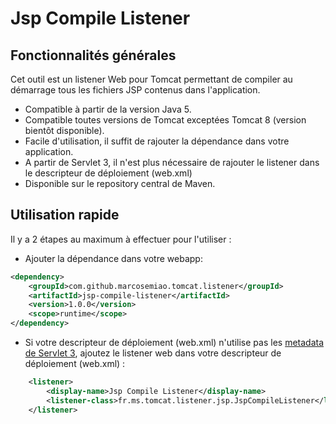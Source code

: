 # Jsp Compile Listener

## Fonctionnalités générales
Cet outil est un listener Web pour Tomcat permettant de compiler au démarrage tous les fichiers JSP contenus dans l'application.
- Compatible à partir de la version Java 5.
- Compatible toutes versions de Tomcat exceptées Tomcat 8 (version bientôt disponible).
- Facile d'utilisation, il suffit de rajouter la dépendance dans votre application.
- A partir de Servlet 3, il n'est plus nécessaire de rajouter le listener dans le descripteur de déploiement (web.xml)
- Disponible sur le repository central de Maven.

## Utilisation rapide

Il y a 2 étapes au maximum à effectuer pour l'utiliser :
- Ajouter la dépendance dans votre webapp:

````xml
<dependency>
	<groupId>com.github.marcosemiao.tomcat.listener</groupId>
	<artifactId>jsp-compile-listener</artifactId>
	<version>1.0.0</version>
    <scope>runtime</scope>
</dependency>
````

- Si votre descripteur de déploiement (web.xml) n'utilise pas les [metadata de Servlet 3](https://blogs.oracle.com/swchan/entry/servlet_3_0_web_fragment), ajoutez le listener web dans votre descripteur de déploiement (web.xml) :

````xml
	<listener>
		<display-name>Jsp Compile Listener</display-name>
		<listener-class>fr.ms.tomcat.listener.jsp.JspCompileListener</listener-class>
	</listener>
````
